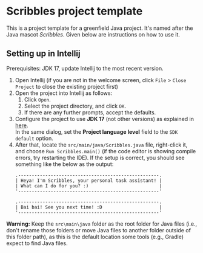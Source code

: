 # Scribbles project template

This is a project template for a greenfield Java project. It's named after the Java mascot _Scribbles_. Given below are instructions on how to use it.

## Setting up in Intellij

Prerequisites: JDK 17, update Intellij to the most recent version.

1. Open Intellij (if you are not in the welcome screen, click `File` > `Close Project` to close the existing project first)
1. Open the project into Intellij as follows:
   1. Click `Open`.
   1. Select the project directory, and click `OK`.
   1. If there are any further prompts, accept the defaults.
1. Configure the project to use **JDK 17** (not other versions) as explained in [here](https://www.jetbrains.com/help/idea/sdk.html#set-up-jdk).<br>
   In the same dialog, set the **Project language level** field to the `SDK default` option.
1. After that, locate the `src/main/java/Scribbles.java` file, right-click it, and choose `Run Scribbles.main()` (if the code editor is showing compile errors, try restarting the IDE). If the setup is correct, you should see something like the below as the output:
   ```
   .----------------------------------------------------.
   | Heya! I'm Scribbles, your personal task assistant! |
   | What can I do for you? :)                          |
   '----------------------------------------------------'
    
   .----------------------------------------------------.
   | Bai bai! See you next time! :D                     |
   '----------------------------------------------------'
   ```

**Warning:** Keep the `src\main\java` folder as the root folder for Java files (i.e., don't rename those folders or move Java files to another folder outside of this folder path), as this is the default location some tools (e.g., Gradle) expect to find Java files.
